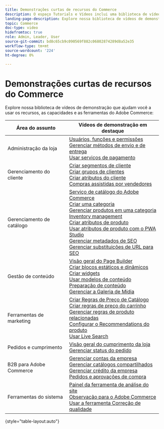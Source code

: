 ```yaml
---
title: Demonstrações curtas de recursos do Commerce
description: O espaço Tutorials e Vídeos inclui uma biblioteca de vídeos de demonstração que ajudam você a aprender a usar os recursos, recursos e ferramentas do Commerce.
landing-page-description: Explore nossa biblioteca de vídeos de demonstração que ajudam você a aprender a usar os recursos, os recursos e as ferramentas do Adobe Commerce.
topic: Commerce
doc-type: video
hidefromtoc: true
role: Admin, Leader, User
source-git-commit: bd8c65cb9c090569f882c06802874289d8a52e35
workflow-type: tm+mt
source-wordcount: '224'
ht-degree: 0%

---
```


# Demonstrações curtas de recursos do Commerce

Explore nossa biblioteca de vídeos de demonstração que ajudam você a usar os recursos, as capacidades e as ferramentas do Adobe Commerce:

| Área do assunto | Vídeos de demonstração em destaque |
| ------------ | ---------- |
| Administração da loja | [Usuários, funções e permissões](./merchant/users-roles-permissions.md) <br>[Gerenciar métodos de envio e de entrega](./merchant/shipping-delivery.md) <br>[Usar serviços de pagamento](./merchant/payment-services.md) |
| Gerenciamento do cliente | [Criar segmentos de cliente](./merchant/customer-segments.md) <br>[Criar grupos de clientes](./merchant/customer-groups.md) <br>[Criar atributos do cliente](./merchant/customer-attributes.md) <br>[Compras assistidas por vendedores](./merchant/seller-assisted-shopping.md) |
| Gerenciamento de catálogo | [Serviço de catálogo do Adobe Commerce](./merchant/catalog-service.md) <br>[Criar uma categoria](./merchant/category-create.md) <br>[Gerenciar produtos em uma categoria](./merchant/category-products.md) <br>[Inventory management](./merchant/inventory-management.md) <br>[Criar atributos de produto](./merchant/product-attributes-create.md) <br>[Usar atributos de produto com o PWA Studio](./merchant/product-attributes-pwa.md) <br>[Gerenciar metadados de SEO](./merchant/seo-metadata.md) <br>[Gerenciar substituições de URL para SEO](./merchant/seo-url-rewrites.md) |
| Gestão de conteúdo | [Visão geral do Page Builder](./merchant/page-builder-overview.md) <br>[Criar blocos estáticos e dinâmicos](./merchant/static-dynamic-blocks.md) <br>[Criar widgets](./merchant/widgets.md) <br>[Usar modelos de conteúdo](./merchant/content-templates.md) <br>[Preparação de conteúdo](./merchant/content-staging.md) <br>[Gerenciar a Galeria de Mídia](./merchant/media-gallery.md) |
| Ferramentas de marketing | [Criar Regras de Preço de Catálogo](./merchant/catalog-price-rules.md) <br>[Criar regras de preço do carrinho](./merchant/cart-price-rules.md) <br>[Gerenciar regras de produto relacionadas](./merchant/related-product-rules.md) <br>[Configurar o Recommendations do produto](./merchant/product-recommendations.md) <br>[Usar Live Search](./merchant/live-search.md) |
| Pedidos e cumprimento | [Visão geral do cumprimento da loja](./merchant/store-fulfillment.md) <br>[Gerenciar status do pedido](./merchant/order-status.md) |
| B2B para Adobe Commerce | [Gerenciar contas da empresa](./merchant/b2b/company-accounts.md)  <br>[Gerenciar catálogos compartilhados](./merchant/b2b/shared-catalogs.md) <br>[Gerenciar crédito da empresa](./merchant/b2b/company-credit.md) <br>[Pedidos e aprovações de compra](./merchant/b2b/purchase-orders.md) |
| Ferramentas do sistema | [Painel da ferramenta de análise do site](./tools/site-wide-analysis-tool.md) <br>[Observação para o Adobe Commerce](./tools/observation-tool.md) <br>[Usar a ferramenta Correção de qualidade](./tools/quality-patch-tool.md) |

{style=&quot;table-layout:auto&quot;}